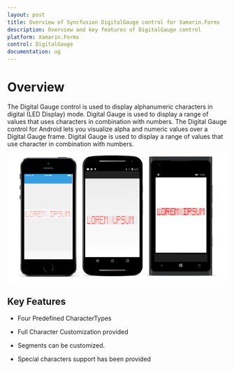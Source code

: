 ```yaml
---
layout: post
title: Overview of Syncfusion DigitalGauge control for Xamarin.Forms
description: Overview and key features of DigitalGauge control
platform: Xamarin.Forms
control: DigitalGauge
documentation: ug
---
```


# Overview

The Digital Gauge control is used to display alphanumeric characters in digital (LED Display) mode. Digital Gauge is used to display a range of values that uses characters in combination with numbers. The Digital Gauge control for Android lets you visualize alpha and numeric values over a Digital Gauge frame. Digital Gauge is used to display a range of values that use character in combination with numbers.

![](Getting-Started_images/overview.png)

## Key Features

* Four Predefined CharacterTypes

* Full Character Customization provided

* Segments can be customized.

* Special characters support has been provided






